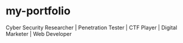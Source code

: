 # my-portfolio
Cyber Security Researcher | Penetration Tester | CTF Player | Digital Marketer | Web Developer
